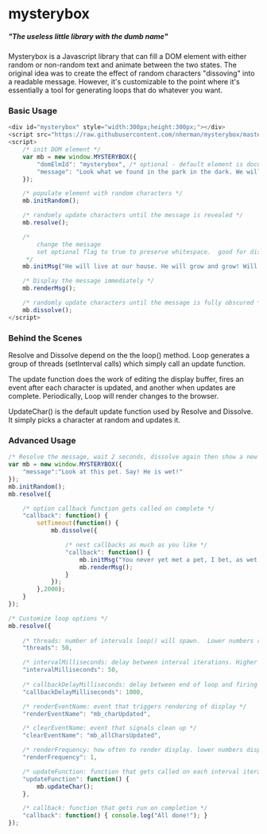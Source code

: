 # mysterybox

##### "The useless little library with the dumb name"

Mysterybox is a Javascript library that can fill a DOM element with either
random or non-random text and animate between the two states. The original idea was to create the effect of random characters "dissoving" into a readable message.  However, it's customizable to the point where it's essentially a tool for generating loops that do whatever you want.

### Basic Usage

```javascript
<div id="mysterybox" style="width:300px;height:300px;"></div>
<script src="https://raw.githubusercontent.com/nherman/mysterybox/master/mysterybox.js"></script>
<script>
    /* init DOM element */
    var mb = new window.MYSTERYBOX({
        "domElmId": "mysterybox", /* optional - default element is document.body */
        "message": "Look what we found in the park in the dark. We will take him home.  We will call him Clark."
    });

    /* populate element with random characters */
    mb.initRandom();

    /* randomly update characters until the message is revealed */
    mb.resolve();

    /*
        change the message
        set optional flag to true to preserve whitespace.  good for displaying ascii art.
     */
    mb.initMsg("He will live at our house. He will grow and grow! Will our mother like this? We don't know.", false);

    /* Display the message immediately */
    mb.renderMsg();

    /* randomly update characters until the message is fully obscured */
    mb.dissolve();
</script>
```

### Behind the Scenes

Resolve and Dissolve depend on the the loop() method.  Loop generates a group of threads (setInterval calls) which simply call an update function.

The update function does the work of editing the display buffer, fires an event after each character is updated, and another when updates are complete. Periodically, Loop will render changes to the browser.

UpdateChar() is the default update function used by Resolve and Dissolve. It simply picks a character at random and updates it.


### Advanced Usage

```javascript
/* Resolve the message, wait 2 seconds, dissolve again then show a new message */
var mb = new window.MYSTERYBOX({
    "message":"Look at this pet. Say! He is wet!"
});
mb.initRandom();
mb.resolve({

    /* option callback function gets called on complete */
    "callback": function() {
        setTimeout(function() {
            mb.dissolve({

                /* nest callbacks as much as you like */
                "callback": function() {
                    mb.initMsg("You never yet met a pet, I bet, as wet as they let this wet pet get.")
                    mb.renderMsg();
                }
            });
        },2000);
    }
});
```

```javascript
/* Customize loop options */
mb.resolve({
    
    /* threads: number of intervals loop() will spawn.  Lower numbers resolve more slowly */
    "threads": 50,

    /* intervalMilliseconds: delay between interval iterations. Higher numbers resolve more slowly */
    "intervalMilliseconds": 50,
    
    /* callbackDelayMilliseconds: delay between end of loop and firing of callback */
    "callbackDelayMilliseconds": 1000,

    /* renderEventName: event that triggers rendering of display */
    "renderEventName": "mb_charUpdated",

    /* clearEventName: event that signals clean up */
    "clearEventName": "mb_allCharsUpdated",

    /* renderFrequency: how often to render display. lower numbers display more often */
    "renderFrequency": 1,

    /* updateFunction: function that gets called on each interval iteration */
    "updateFunction": function() {
        mb.updateChar();
    },

    /* callback: function that gets run on completion */
    "callback": function() { console.log("All done!"); }
});
